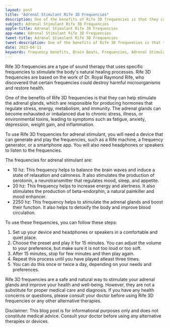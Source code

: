 ```yaml
---
layout: post
title: "Adrenal Stimulant Rife 3D Frequencies"
description: One of the benefits of Rife 3D frequencies is that they can help stimulate the adrenal glands, which are responsible for producing hormones that regulate stress, energy, metabolism, and immunity.
subject: Adrenal Stimulant Rife 3D Frequencies
apple-title: Adrenal Stimulant Rife 3D Frequencies
app-name: Adrenal Stimulant Rife 3D Frequencies
tweet-title: Adrenal Stimulant Rife 3D Frequencies
tweet-description: One of the benefits of Rife 3D frequencies is that they can help stimulate the adrenal glands, which are responsible for producing hormones that regulate stress, energy, metabolism, and immunity.
date: 2023-04-11
keywords: frequency benefits, Brain Beats, Frequencies, Adrenal Stimulant, Brain wave entrainment, sound therapy
---
```


Rife 3D frequencies are a type of sound therapy that uses specific frequencies to stimulate the body's natural healing processes. Rife 3D frequencies are based on the work of Dr. Royal Raymond Rife, who discovered that certain frequencies could destroy harmful microorganisms and restore health.

One of the benefits of Rife 3D frequencies is that they can help stimulate the adrenal glands, which are responsible for producing hormones that regulate stress, energy, metabolism, and immunity. The adrenal glands can become exhausted or imbalanced due to chronic stress, illness, or environmental toxins, leading to symptoms such as fatigue, anxiety, depression, weight gain, and inflammation.

To use Rife 3D frequencies for adrenal stimulant, you will need a device that can generate and play the frequencies, such as a Rife machine, a frequency generator, or a smartphone app. You will also need headphones or speakers to listen to the frequencies.

The frequencies for adrenal stimulant are:

- 10 hz: This frequency helps to balance the brain waves and induce a state of relaxation and calmness. It also stimulates the production of serotonin, a neurotransmitter that regulates mood, sleep, and appetite.
- 20 hz: This frequency helps to increase energy and alertness. It also stimulates the production of beta-endorphin, a natural painkiller and mood enhancer.
- 2250 hz: This frequency helps to stimulate the adrenal glands and boost their function. It also helps to detoxify the body and improve blood circulation.

To use these frequencies, you can follow these steps:

1. Set up your device and headphones or speakers in a comfortable and quiet place.
2. Choose the preset and play it for 15 minutes. You can adjust the volume to your preference, but make sure it is not too loud or too soft.
3. After 15 minutes, stop for few minutes and then play again.
4. Repeat this process until you have played atleast three times.
5. You can do this once or twice a day, depending on your needs and preferences.

Rife 3D frequencies are a safe and natural way to stimulate your adrenal glands and improve your health and well-being. However, they are not a substitute for proper medical care and diagnosis. If you have any health concerns or questions, please consult your doctor before using Rife 3D frequencies or any other alternative therapies.

Disclaimer: This blog post is for informational purposes only and does not constitute medical advice. Consult your doctor before using any alternative therapies or devices.
